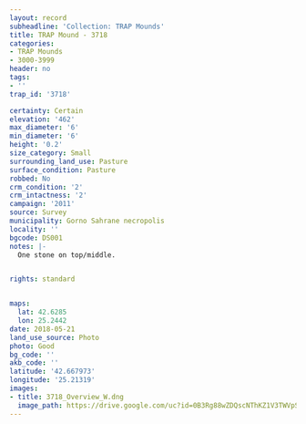 ```yaml
---
layout: record
subheadline: 'Collection: TRAP Mounds'
title: TRAP Mound - 3718
categories:
- TRAP Mounds
- 3000-3999
header: no
tags:
- ''
trap_id: '3718'

certainty: Certain
elevation: '462'
max_diameter: '6'
min_diameter: '6'
height: '0.2'
size_category: Small
surrounding_land_use: Pasture
surface_condition: Pasture
robbed: No
crm_condition: '2'
crm_intactness: '2'
campaign: '2011'
source: Survey
municipality: Gorno Sahrane necropolis
locality: ''
bgcode: DS001
notes: |-
  One stone on top/middle.


rights: standard


maps:
  lat: 42.6285
  lon: 25.2442
date: 2018-05-21
land_use_source: Photo
photo: Good
bg_code: ''
akb_code: ''
latitude: '42.667973'
longitude: '25.21319'
images:
- title: 3718_Overview_W.dng
  image_path: https://drive.google.com/uc?id=0B3Rg88wZDQscNThKZ1V3TWVpSDA
---
```

